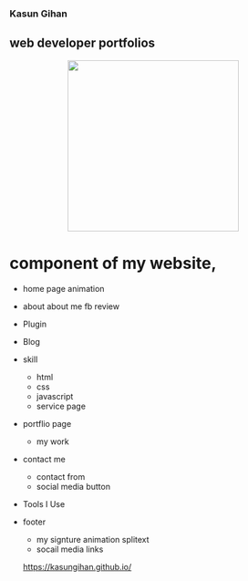 ### Kasun Gihan 

## web developer portfolios

<p align="center"><img src="images/logo.svg" width="300">

# component of my website,

 - home page animation

 - about about me
	fb review 

 - Plugin

 - Blog

 - skill
	- html
	- css
	- javascript
	- service page 

 - portflio page
	- my work

 - contact me
	- contact from
	- social media button

 - Tools I Use

 - footer
	- my signture	animation splitext
	- socail media links
	
	https://kasungihan.github.io/


